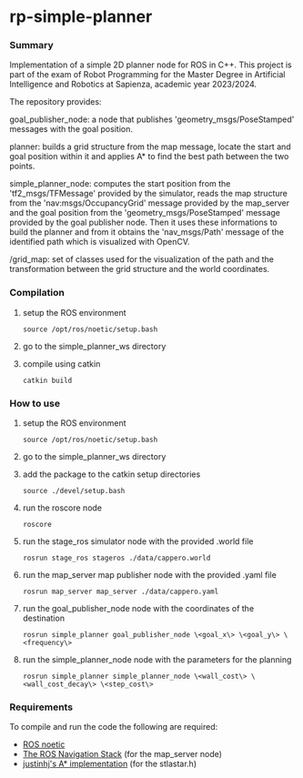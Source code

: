# rp-simple-planner

### Summary

Implementation of a simple 2D planner node for ROS in C++. This project is part of the exam of Robot Programming for the Master Degree in Artificial Intelligence and Robotics at Sapienza, academic year 2023/2024.

The repository provides:

goal_publisher_node: a node that publishes 'geometry_msgs/PoseStamped' messages with the goal position.

planner: builds a grid structure from the map message, locate the start and goal position within it and applies A* to find the best path between the two points.

simple_planner_node: computes the start position from the 'tf2_msgs/TFMessage' provided by the simulator, reads the map structure from the 'nav:msgs/OccupancyGrid' message provided by the map_server and the goal position from the 'geometry_msgs/PoseStamped' message provided by the goal publisher node. Then it uses these informations to build the planner and from it obtains the 'nav_msgs/Path' message of the identified path which is visualized with OpenCV.

/grid_map: set of classes used for the visualization of the path and the transformation between the grid structure and the world coordinates.


### Compilation

1)  setup the ROS environment

        source /opt/ros/noetic/setup.bash

2)  go to the simple_planner_ws directory

3)  compile using catkin

        catkin build


### How to use

1)  setup the ROS environment

        source /opt/ros/noetic/setup.bash

2)  go to the simple_planner_ws directory

3)  add the package to the catkin setup directories

        source ./devel/setup.bash

4)  run the roscore node

        roscore

5)  run the stage_ros simulator node with the provided .world file

        rosrun stage_ros stageros ./data/cappero.world

6)  run the map_server map publisher node with the provided .yaml file

        rosrun map_server map_server ./data/cappero.yaml

7)  run the goal_publisher_node node with the coordinates of the destination

        rosrun simple_planner goal_publisher_node \<goal_x\> \<goal_y\> \<frequency\>

8)  run the simple_planner_node node with the parameters for the planning

        rosrun simple_planner simple_planner_node \<wall_cost\> \<wall_cost_decay\> \<step_cost\>
        

### Requirements

To compile and run the code the following are required:

*   [ROS noetic](https://wiki.ros.org/noetic)
*   [The ROS Navigation Stack](https://github.com/ros-planning/navigation) (for the map_server node)
*   [justinhj's A* implementation](https://github.com/justinhj/astar-algorithm-cpp) (for the stlastar.h)